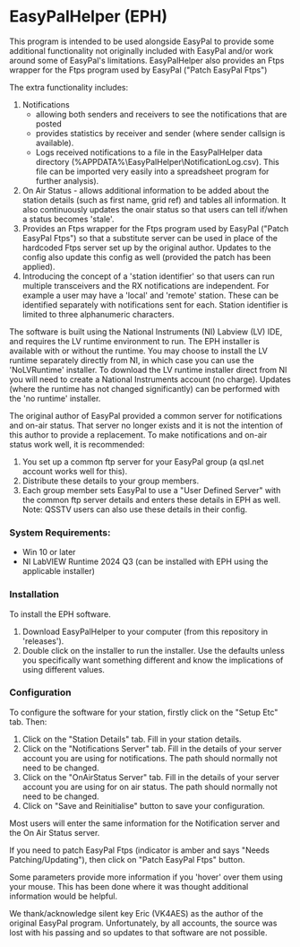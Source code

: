 # EasyPalHelper (EPH)
This program is intended to be used alongside EasyPal to provide some additional functionality not originally included with EasyPal and/or work around some of EasyPal's limitations. EasyPalHelper also provides an Ftps wrapper for the Ftps program used by EasyPal ("Patch EasyPal Ftps")

The extra functionality includes:
1. Notifications
   - allowing both senders and receivers to see the notifications that are posted
   - provides statistics by receiver and sender (where sender callsign is available).
   - Logs received notifications to a file in the EasyPalHelper data directory (%APPDATA%\EasyPalHelper\NotificationLog.csv). This file can be imported very easily into a spreadsheet program for further analysis).
3. On Air Status - allows additional information to be added about the station details (such as first name, grid ref) and tables all information. It also continuously updates the onair status so that users can tell if/when a status becomes 'stale'.
4. Provides an Ftps wrapper for the Ftps program used by EasyPal ("Patch EasyPal Ftps") so that a substitute server can be used in place of the hardcoded Ftps server set up by the original author. Updates to the config also update this config as well (provided the patch has been applied).
5. Introducing the concept of a 'station identifier' so that users can run multiple transceivers and the RX notifications are independent. For example a user may have a 'local' and 'remote' station. These can be identified separately with notifications sent for each. Station identifier is limited to three alphanumeric characters.

The software is built using the National Instruments (NI) Labview (LV) IDE, and requires the LV runtime environment to run.
The EPH installer is available with or without the runtime. You may choose to install the LV runtime separately directly from NI, in which case you can use the 'NoLVRuntime' installer. To download the LV runtime installer direct from NI you will need to create a National Instruments account (no charge). Updates (where the runtime has not changed significantly) can be performed with the 'no runtime' installer.

The original author of EasyPal provided a common server for notifications and on-air status. That server no longer exists and it is not the intention of this author to provide a replacement. To make notifications and on-air status work well, it is recommended:
1. You set up a common ftp server for your EasyPal group (a qsl.net account works well for this).
2. Distribute these details to your group members.
3. Each group member sets EasyPal to use a "User Defined Server" with the common ftp server details and enters these details in EPH as well.
Note: QSSTV users can also use these details in their config.

### System Requirements:
* Win 10 or later
* NI LabVIEW Runtime 2024 Q3 (can be installed with EPH using the applicable installer)

### Installation
To install the EPH software.
1. Download EasyPalHelper to your computer (from this repository in 'releases').
2. Double click on the installer to run the installer. Use the defaults unless you specifically want something different and know the implications of using different values.

### Configuration
To configure the software for your station, firstly click on the "Setup Etc" tab. Then:
   1. Click on the "Station Details" tab. Fill in your station details.
   2. Click on the "Notifications Server" tab. Fill in the details of your server account you are using for notifications. The path should normally not need to be changed.
   3. Click on the "OnAirStatus Server" tab. Fill in the details of your server account you are using for on air status. The path should normally not need to be changed.
   4. Click on "Save and Reinitialise" button to save your configuration.

Most users will enter the same information for the Notification server and the On Air Status server.

If you need to patch EasyPal Ftps (indicator is amber and says "Needs Patching/Updating"), then click on "Patch EasyPal Ftps" button.

Some parameters provide more information if you 'hover' over them using your mouse. This has been done where it was thought additional information would be helpful.

We thank/acknowledge silent key Eric (VK4AES) as the author of the original EasyPal program. Unfortunately, by all accounts, the source was lost with his passing and so updates to that software are not possible.

